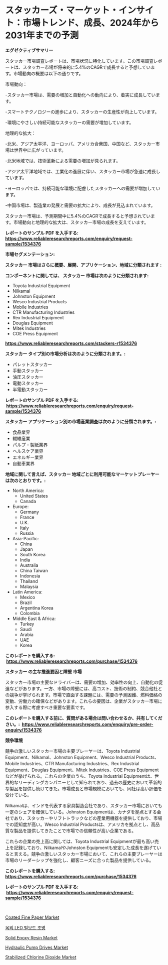 <p><h1>スタッカーズ・マーケット・インサイト：市場トレンド、成長、2024年から2031年までの予測</h1></p><p><strong>エグゼクティブサマリー</strong></p>
<p><p>スタッカー市場調査レポートは、市場状況に特化しています。この市場調査レポートは、スタッカー市場が将来的に5.4%のCAGRで成長すると予想しています。市場動向の概要は以下の通りです。</p><p>市場動向：</p><p>-スタッカー市場は、需要の増加と自動化への動向により、着実に成長しています。</p><p>-スマートテクノロジーの進歩により、スタッカーの生産性が向上しています。</p><p>-環境にやさしい持続可能なスタッカーの需要が増加しています。</p><p>地理的な拡大：</p><p>-北米、アジア太平洋、ヨーロッパ、アメリカ合衆国、中国など、スタッカー市場は世界中に広がっています。</p><p>-北米地域では、技術革新による需要の増加が見られます。</p><p>-アジア太平洋地域では、工業化の進展に伴い、スタッカー市場が急速に成長しています。</p><p>-ヨーロッパでは、持続可能な環境に配慮したスタッカーへの需要が増加しています。</p><p>-中国市場は、製造業の発展と需要の拡大により、成長が見込まれています。</p><p>スタッカー市場は、予測期間中に5.4%のCAGRで成長すると予想されています。市場動向と地理的な拡大は、スタッカー市場の成長を支えています。</p></p>
<p><strong>レポートのサンプル PDF を入手する: <a href="https://www.reliableresearchreports.com/enquiry/request-sample/1534376">https://www.reliableresearchreports.com/enquiry/request-sample/1534376</a></strong></p>
<p><strong>市場セグメンテーション:</strong></p>
<p><strong> スタッカー 市場はさらに概要、展開、アプリケーション、地域に分類されます :</strong></p>
<p><strong>コンポーネントに関しては、 スタッカー 市場は次のように分類されます: &nbsp;</strong></p>
<p><ul><li>Toyota Industrial Equipment</li><li>Nilkamal</li><li>Johnston Equipment</li><li>Wesco Industrial Products</li><li>Mobile Industries</li><li>CTR Manufacturing Industries</li><li>Rex Industrial Equipment</li><li>Douglas Equipment</li><li>Mitek Industries</li><li>COE Press Equipment</li></ul></p>
<p><strong><a href="https://www.reliableresearchreports.com/stackers-r1534376">https://www.reliableresearchreports.com/stackers-r1534376</a></strong></p>
<p><strong> スタッカー タイプ別の市場分析は次のように分類されます。:</strong></p>
<p><ul><li>パレットスタッカー</li><li>手動スタッカー</li><li>油圧スタッカー</li><li>電動スタッカー</li><li>半電動スタッカー</li></ul></p>
<p><strong>レポートのサンプル PDF を入手する: &nbsp;<a href="https://www.reliableresearchreports.com/enquiry/request-sample/1534376">https://www.reliableresearchreports.com/enquiry/request-sample/1534376</a></strong></p>
<p><strong> スタッカー アプリケーション別の市場産業調査は次のように分類されます。:</strong></p>
<p><ul><li>食品業界</li><li>繊維産業</li><li>パルプ・製紙業界</li><li>ヘルスケア業界</li><li>エネルギー業界</li><li>自動車業界</li></ul></p>
<p><strong>地域に関して言えば、スタッカー 地域ごとに利用可能なマーケットプレーヤーは次のとおりです。:</strong></p>
<p><ul>
    <li>
        North America:
        <ul>
            <li>United States</li>
            <li>Canada</li>
        </ul>
    </li>
    <li>
        Europe:
        <ul>
            <li>Germany</li>
            <li>France</li>
            <li>U.K.</li>
            <li>Italy</li>
            <li>Russia</li>
        </ul>
    </li>
    <li>
        Asia-Pacific:
        <ul>
            <li>China</li>
            <li>Japan</li>
            <li>South Korea</li>
            <li>India</li>
            <li>Australia</li>
            <li>China Taiwan</li>
            <li>Indonesia</li>
            <li>Thailand</li>
            <li>Malaysia</li>
        </ul>
    </li>
    <li>
        Latin America:
        <ul>
            <li>Mexico</li>
            <li>Brazil</li>
            <li>Argentina Korea</li>
            <li>Colombia</li>
        </ul>
    </li>
    <li>
        Middle East & Africa:
        <ul>
            <li>Turkey</li>
            <li>Saudi</li>
            <li>Arabia</li>
            <li>UAE</li>
            <li>Korea</li>
        </ul>
    </li>
    </ul></p>
<p><strong>このレポートを購入する: &nbsp;<a href="https://www.reliableresearchreports.com/purchase/1534376">https://www.reliableresearchreports.com/purchase/1534376</a></strong></p>
<p><strong>スタッカー の主な推進要因と障壁 市場</strong></p>
<p><p>スタッカー市場の主要なドライバーは、需要の増加、効率性の向上、自動化の促進などがあります。一方、市場の障壁には、高コスト、技術の制約、競合他社との競争が挙げられます。市場で直面する課題には、需要の予測困難、燃料価格の変動、労働力の確保などがあります。これらの要因は、企業がスタッカー市場に参入する際に考慮すべき重要な要素です。</p></p>
<p><strong>このレポートを購入する前に、質問がある場合は問い合わせるか、共有してください。:&nbsp; <a href="https://www.reliableresearchreports.com/enquiry/pre-order-enquiry/1534376">https://www.reliableresearchreports.com/enquiry/pre-order-enquiry/1534376</a></strong></p>
<p><strong>競争環境</strong></p>
<p><p>競争の激しいスタッカー市場の主要プレーヤーは、Toyota Industrial Equipment、Nilkamal、Johnston Equipment、Wesco Industrial Products、Mobile Industries、CTR Manufacturing Industries、Rex Industrial Equipment、Douglas Equipment、Mitek Industries、COE Press Equipmentなどが挙げられる。これらの企業のうち、Toyota Industrial Equipmentは、世界的なリーディングカンパニーとして知られており、過去の歴史において革新的な製品を提供し続けてきた。市場成長と市場規模においても、同社は高い評価を受けている。</p><p>Nilkamalは、インドを代表する家具製造会社であり、スタッカー市場においても一定のシェアを確保している。Johnston Equipmentは、カナダを拠点とする会社であり、スタッカーやリフトトラックなどの産業用機器を提供しており、市場での認知度が高い。Wesco Industrial Productsは、アメリカを拠点とし、高品質な製品を提供してきたことで市場での信頼性が高い企業である。</p><p>これらの企業の売上高に関しては、Toyota Industrial Equipmentが最も高い売上を記録しており、NilkamalやJohnston Equipmentも安定した成長を遂げていると言える。競争の激しいスタッカー市場において、これらの主要プレーヤーは市場のリーダーシップを強化し、顧客ニーズに合った製品を提供している。</p></p>
<p><strong>このレポートを購入する: &nbsp; <a href="https://www.reliableresearchreports.com/purchase/1534376">https://www.reliableresearchreports.com/purchase/1534376</a></strong></p>
<p><strong>レポートのサンプル PDF を入手する: &nbsp;<a href="https://www.reliableresearchreports.com/enquiry/request-sample/1534376">https://www.reliableresearchreports.com/enquiry/request-sample/1534376</a></strong><strong></strong></p>
<p>&nbsp;</p>
<p><p><a href="https://issuu.com/reportprime-2/docs/coated-fine-paper-market-size-2030.pptx">Coated Fine Paper Market</a></p><p><a href="https://medium.com/@danykakilback/%EC%95%BC%EC%99%B8-led-%EA%B2%8C%EC%8B%9C%ED%8C%90-%EC%A1%B0%EB%AA%85-%EC%8B%9C%EC%9E%A5-%EA%B7%9C%EB%AA%A8%EB%8A%94-%EC%84%B8%EA%B3%84-%EC%82%B0%EC%97%85%EC%97%90%EC%84%9C-%EC%B5%9C%EA%B3%A0%EC%9D%98-%EB%A7%88%EC%BC%80%ED%8C%85-%EC%B1%84%EB%84%90%EC%9D%84-%EB%B3%B4%EC%97%AC%EC%A4%8D%EB%8B%88%EB%8B%A4-7fbed1cc3733">옥외 LED 빌보드 조명</a></p><p><a href="https://issuu.com/reportprime-2/docs/solid-epoxy-resin-market-size-2030.pptx">Solid Epoxy Resin Market</a></p><p><a href="https://view.publitas.com/reportprime-1/hydraulic-pump-drives-market-size-growth-and-forecast-from-2024-2031/">Hydraulic Pump Drives Market</a></p><p><a href="https://iodized-pantydraco-05c.notion.site/Stabilized-Chlorine-Dioxide-Market-Research-Report-Provides-Critical-Insights-that-can-help-Shape-Bu-17b43beeccc14a279b47db44e1655688">Stabilized Chlorine Dioxide Market</a></p></p>